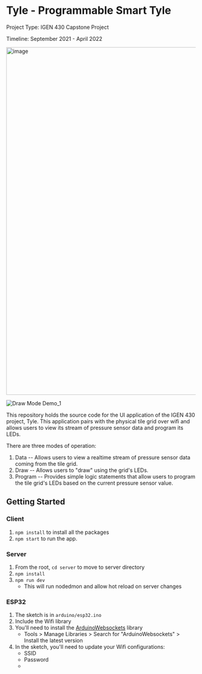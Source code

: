 # Tyle - Programmable Smart Tyle

Project Type: IGEN 430 Capstone Project

Timeline: September 2021 - April 2022

<img width="925" alt="image" src="https://user-images.githubusercontent.com/42523645/160368527-ebdaf929-7c2f-48b3-8b72-260f6ebb475a.png">

![Draw Mode Demo_1](https://user-images.githubusercontent.com/42523645/160369091-d3d2aaf8-633b-49b1-8773-e152cbec4de0.gif)


This repository holds the source code for the UI application of the IGEN 430 project, Tyle. This application pairs with the physical tile grid over wifi and allows users to view its stream of pressure sensor data and program its LEDs.

There are three modes of operation:

1. Data -- Allows users to view a realtime stream of pressure sensor data coming from the tile grid.
2. Draw -- Allows users to "draw" using the grid's LEDs.
3. Program -- Provides simple logic statements that allow users to program the tile grid's LEDs based on the current pressure sensor value.

## Getting Started

### Client
1. `npm install` to install all the packages
2. `npm start` to run the app.

### Server
1. From the root, `cd server` to move to server directory
2. `npm install`
3. `npm run dev`
    - This will run nodedmon and allow hot reload on server changes

### ESP32
1. The sketch is in `arduino/esp32.ino`
2. Include the Wifi library
3. You'll need to install the [ArduinoWebsockets](https://github.com/gilmaimon/ArduinoWebsockets) library
    - Tools > Manage Libraries > Search for "ArduinoWebsockets" > Install the latest version
4. In the sketch, you'll need to update your Wifi configurations:
    - SSID
    - Password
    - 
